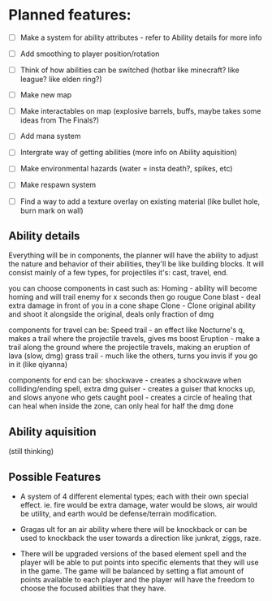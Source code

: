 # Planned features:
- [ ] Make a system for ability attributes - refer to Ability details for more info

- [ ] Add smoothing to player position/rotation

- [ ] Think of how abilities can be switched (hotbar like minecraft? like league? like elden ring?)

- [ ] Make new map

- [ ] Make interactables on map (explosive barrels, buffs, maybe takes some ideas from The Finals?)

- [ ] Add mana system

- [ ] Intergrate way of getting abilities (more info on Ability aquisition)

- [ ] Make environmental hazards (water = insta death?, spikes, etc)

- [ ] Make respawn system

- [ ] Find a way to add a texture overlay on existing material (like bullet hole, burn mark on wall)


## Ability details 
Everything will be in components, the planner will have the ability to adjust
the nature and behavior of their abilities, they'll be like building blocks.
It will consist mainly of a few types, for projectiles it's:
cast, travel, end.

you can choose components in cast such as:
Homing - ability will become homing and will trail enemy for x seconds then go rougue
Cone blast - deal extra damage in front of you in a cone shape
Clone - Clone original ability and shoot it alongside the original, deals only fraction of dmg

components for travel can be:
Speed trail - an effect like Nocturne's q, makes a trail where the projectile travels, gives ms boost
Eruption - make a trail along the ground where the projectile travels, making an eruption of lava (slow, dmg)
grass trail - much like the others, turns you invis if you go in it (like qiyanna)

components for end can be:
shockwave - creates a shockwave when colliding/ending spell, extra dmg
guiser - creates a guiser that knocks up, and slows anyone who gets caught
pool - creates a circle of healing that can heal when inside the zone, can only heal for half the dmg done


## Ability aquisition
(still thinking)


## Possible Features
- A system of 4 different elemental types; each with their own special effect. ie. fire would be
  extra damage, water would be slows, air would be utility, and earth would be defense/terrain
  modification.

- Gragas ult for an air ability where there will be knockback or can be used to knockback the user
  towards a direction like junkrat, ziggs, raze.

- There will be upgraded versions of the based element spell and the player will be able to put
  points into specific elements that they will use in the game. The game will be balanced by setting
  a flat amount of points available to each player and the player will have the freedom to choose
  the focused abilities that they have.


